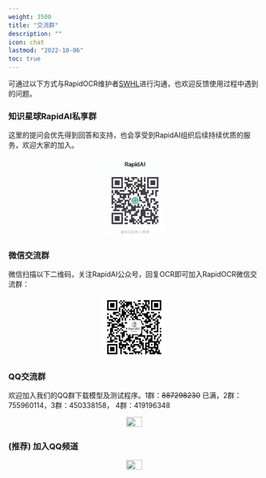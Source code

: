 ```yaml
---
weight: 3500
title: "交流群"
description: ""
icon: chat
lastmod: "2022-10-06"
toc: true
---
```


可通过以下方式与RapidOCR维护者[SWHL](https://github.com/SWHL)进行沟通，也欢迎反馈使用过程中遇到的问题。

### 知识星球RapidAI私享群
这里的提问会优先得到回答和支持，也会享受到RapidAI组织后续持续优质的服务，欢迎大家的加入。

<div align="center">
    <img src="https://raw.githubusercontent.com/RapidAI/.github/main/assets/KnowledgePlanet.jpg" width="25%" height="25%">
</div>

### 微信交流群
微信扫描以下二维码，关注RapidAI公众号，回复OCR即可加入RapidOCR微信交流群：
<div align="center">
    <img src="https://raw.githubusercontent.com/RapidAI/.github/main/assets/RapidAI_WeChatAccount.jpg" width="25%" height="25%" align="center">
</div>

### QQ交流群
欢迎加入我们的QQ群下载模型及测试程序。1群：~~887298230~~ 已满，2群：755960114，3群：450338158， 4群：419196348

<div align="center">
    <img src="https://github.com/RapidAI/RapidOCR/releases/download/v1.1.0/QQ4.jpeg" width="25%" height="25%" align="center">
</div>

### (推荐) 加入QQ频道
<div align="center">
    <img src="https://github.com/RapidAI/RapidOCR/releases/download/v1.1.0/QQChannel.jpg" width="25%" height="25%">
</div>


<script src="https://giscus.app/client.js"
        data-repo="RapidAI/RapidOCRDocs"
        data-repo-id="R_kgDOKS1JHQ"
        data-category="Q&A"
        data-category-id="DIC_kwDOKS1JHc4Ce5E0"
        data-mapping="title"
        data-strict="0"
        data-reactions-enabled="1"
        data-emit-metadata="0"
        data-input-position="top"
        data-theme="preferred_color_scheme"
        data-lang="zh-CN"
        data-loading="lazy"
        crossorigin="anonymous"
        async>
</script>